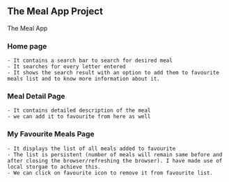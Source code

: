 ## The Meal App Project
The Meal App

### Home page
    - It contains a search bar to search for desired meal
    - It searches for every letter entered
    - It shows the search result with an option to add them to favourite meals list and to know more information about it. 

### Meal Detail Page
    - It contains detailed description of the meal
    - we can add it to favourite from here as well

### My Favourite Meals Page
    - It displays the list of all meals added to favourite
    - The list is persistent (number of meals will remain same before and after closing the browser/refreshing the browser). I have made use of local storgae to achieve this.
    - We can click on favourite icon to remove it from favourite list.
